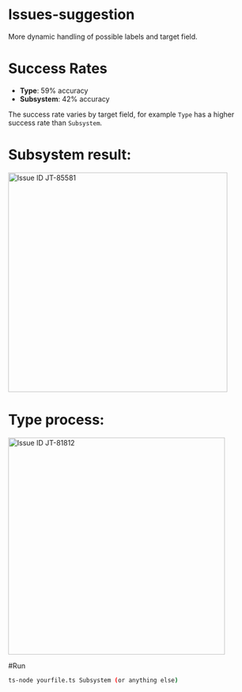 # Issues-suggestion

More dynamic handling of possible labels and target field. 

# Success Rates

- **Type**: 59% accuracy
- **Subsystem**: 42% accuracy

The success rate varies by target field, for example `Type` has a higher success rate than `Subsystem`.

# Subsystem result:

<img width="443" alt="Issue ID JT-85581" src="https://github.com/user-attachments/assets/da185c69-0af0-4079-8da0-d640003a906d">

# Type process:

<img width="438" alt="Issue ID JT-81812" src="https://github.com/user-attachments/assets/c5a7bf74-cfdb-442c-b36c-cd076e87c2f0">

#Run

```bash
ts-node yourfile.ts Subsystem (or anything else)
```

